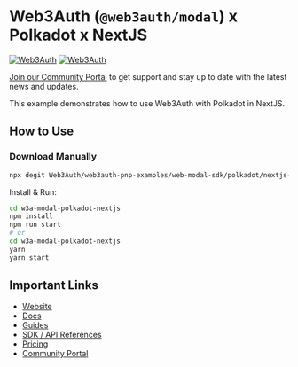 # Web3Auth (`@web3auth/modal`) x Polkadot x NextJS

[![Web3Auth](https://img.shields.io/badge/Web3Auth-SDK-blue)](https://web3auth.io/docs/sdk/web/modal/)
[![Web3Auth](https://img.shields.io/badge/Web3Auth-Community-cyan)](https://community.web3auth.io)

[Join our Community Portal](https://community.web3auth.io/) to get support and stay up to date with the latest news and updates.

This example demonstrates how to use Web3Auth with Polkadot in NextJS.

## How to Use

### Download Manually

```bash
npx degit Web3Auth/web3auth-pnp-examples/web-modal-sdk/polkadot/nextjs-polkadot-modal-example w3a-modal-polkadot-nextjs
```

Install & Run:

```bash
cd w3a-modal-polkadot-nextjs
npm install
npm run start
# or
cd w3a-modal-polkadot-nextjs
yarn
yarn start
```

## Important Links

- [Website](https://web3auth.io)
- [Docs](https://web3auth.io/docs)
- [Guides](https://web3auth.io/docs/guides)
- [SDK / API References](https://web3auth.io/docs/sdk)
- [Pricing](https://web3auth.io/pricing.html)
- [Community Portal](https://community.web3auth.io)